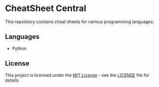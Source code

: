 # CheatSheet Central

This repository contains cheat sheets for various programming languages.

## Languages

- Python

## License

This project is licensed under the [MIT License](https://opensource.org/licenses/MIT) - see the [LICENSE](LICENSE) file for details.



